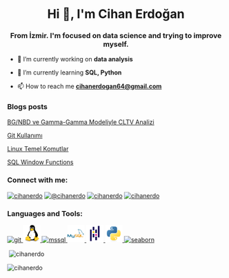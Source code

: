<h1 align="center">Hi 👋, I'm Cihan Erdoğan</h1>
<h3 align="center">From İzmir. I'm focused on data science and trying to improve myself.</h3>



- 🔭 I’m currently working on **data analysis**

- 🌱 I’m currently learning **SQL, Python**

- 📫 How to reach me **cihanerdogan64@gmail.com**

### Blogs posts
<!-- BLOG-POST-LIST: START --> 
<a href=https://medium.com/@cihanerdo/crm-ve-cltv-customer-relationship-management-ve-customer-lifetime-value-b1f89f4d06e2>BG/NBD ve Gamma-Gamma Modeliyle CLTV Analizi</a>
<!-- BLOG-POST-LIST: START --> 
<a href=https://medium.com/@cihanerdo/git-kullanımı-ve-git-reposuna-dosya-gönderimi-127959b58784>Git Kullanımı</a>
<!-- BLOG-POST-LIST: START --> 
<a href=https://medium.com/@cihanerdo/linuxtaki-temel-komutlar-ve-erişim-yetkileri-7f1d6b82c>Linux Temel Komutlar</a>
<!-- BLOG-POST-LIST: END --> 
<a href=https://medium.com/@cihanerdo/window-functions-ed679e588aaa>SQL Window Functions</a>

<h3 align="left">Connect with me:</h3>
<p align="left">
<a href="https://linkedin.com/in/cihanerdo" target="blank"><img align="center" src="https://raw.githubusercontent.com/rahuldkjain/github-profile-readme-generator/master/src/images/icons/Social/linked-in-alt.svg" alt="cihanerdo" height="30" width="40" /></a>
<a href="https://medium.com/@cihanerdo" target="blank"><img align="center" src="https://raw.githubusercontent.com/rahuldkjain/github-profile-readme-generator/master/src/images/icons/Social/medium.svg" alt="@cihanerdo" height="30" width="40" /></a>
<a href="https://www.hackerrank.com/cihanerdo" target="blank"><img align="center" src="https://raw.githubusercontent.com/rahuldkjain/github-profile-readme-generator/master/src/images/icons/Social/hackerrank.svg" alt="cihanerdo" height="30" width="40" /></a>
<a href="https://www.leetcode.com/cihanerdo" target="blank"><img align="center" src="https://raw.githubusercontent.com/rahuldkjain/github-profile-readme-generator/master/src/images/icons/Social/leet-code.svg" alt="cihanerdo" height="30" width="40" /></a>
</p>

<h3 align="left">Languages and Tools:</h3>
<p align="left"> <a href="https://git-scm.com/" target="_blank" rel="noreferrer"> <img src="https://www.vectorlogo.zone/logos/git-scm/git-scm-icon.svg" alt="git" width="40" height="40"/> </a> <a href="https://www.linux.org/" target="_blank" rel="noreferrer"> <img src="https://raw.githubusercontent.com/devicons/devicon/master/icons/linux/linux-original.svg" alt="linux" width="40" height="40"/> </a> <a href="https://www.microsoft.com/en-us/sql-server" target="_blank" rel="noreferrer"> <img src="https://www.svgrepo.com/show/303229/microsoft-sql-server-logo.svg" alt="mssql" width="40" height="40"/> </a> <a href="https://www.mysql.com/" target="_blank" rel="noreferrer"> <img src="https://raw.githubusercontent.com/devicons/devicon/master/icons/mysql/mysql-original-wordmark.svg" alt="mysql" width="40" height="40"/> </a> <a href="https://pandas.pydata.org/" target="_blank" rel="noreferrer"> <img src="https://raw.githubusercontent.com/devicons/devicon/2ae2a900d2f041da66e950e4d48052658d850630/icons/pandas/pandas-original.svg" alt="pandas" width="40" height="40"/> </a> <a href="https://www.python.org" target="_blank" rel="noreferrer"> <img src="https://raw.githubusercontent.com/devicons/devicon/master/icons/python/python-original.svg" alt="python" width="40" height="40"/> </a> <a href="https://seaborn.pydata.org/" target="_blank" rel="noreferrer"> <img src="https://seaborn.pydata.org/_images/logo-mark-lightbg.svg" alt="seaborn" width="40" height="40"/> </a> </p>

<p>&nbsp;<img align="center" src="https://github-readme-stats.vercel.app/api?username=cihanerdo&show_icons=true&locale=en" alt="cihanerdo" /></p>

<p><img align="center" src="https://github-readme-streak-stats.herokuapp.com/?user=cihanerdo&" alt="cihanerdo" /></p>
